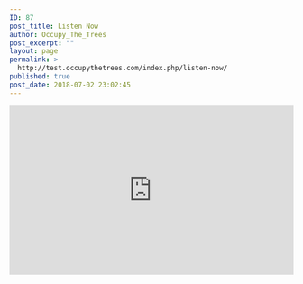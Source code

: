 ```yaml
---
ID: 87
post_title: Listen Now
author: Occupy_The_Trees
post_excerpt: ""
layout: page
permalink: >
  http://test.occupythetrees.com/index.php/listen-now/
published: true
post_date: 2018-07-02 23:02:45
---
```

<iframe src="https://w.soundcloud.com/player/?url=https%3A//api.soundcloud.com/playlists/403573982&amp;color=%23ff5500&amp;auto_play=false&amp;hide_related=false&amp;show_comments=true&amp;show_user=true&amp;show_reposts=false&amp;show_teaser=true&amp;visual=true" width="100%" height="300" frameborder="no" scrolling="no"></iframe>